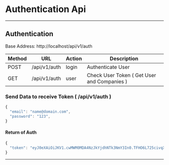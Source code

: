 # Authentication Api

---

## Authentication

Base Address: http://localhost/api/v1/auth

| Method | URL          | Action | Description                                 |
| ------ | ------------ | ------ | ------------------------------------------- |
| POST   | /api/v1/auth | login  | Authenticate User                           |
| GET    | /api/v1/auth | user   | Check User Token ( Get User and Companies ) |

### Send Data to receive Token ( /api/v1/auth )

```javascript
{
  "email": "name@domain.com",
  "password": "123",
}
```

#### Return of Auth

```javascript
{
  "token": "eyJ0eXAiOiJKV1.cwMWM0MDA4NzJkYjdhNTk3NmY3In0.TFHO6L725civqXsN5sc",
}
```

---
